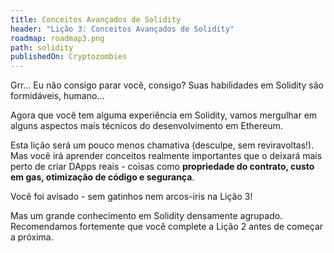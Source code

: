 ```yaml
---
title: Conceitos Avançados de Solidity
header: "Lição 3: Conceitos Avançados de Solidity"
roadmap: roadmap3.png
path: solidity
publishedOn: Cryptozombies
---
```


Grr... Eu não consigo parar você, consigo? Suas habilidades em Solidity são formidáveis, humano...

Agora que você tem alguma experiência em Solidity, vamos mergulhar em alguns aspectos mais técnicos do desenvolvimento em Ethereum.

Esta lição será um pouco menos chamativa (desculpe, sem reviravoltas!). Mas você irá aprender conceitos realmente importantes que o deixará mais perto de criar DApps reais - coisas como **propriedade do contrato, custo em gas, otimização de código e segurança**.

Você foi avisado - sem gatinhos nem arcos-íris na Lição 3!

Mas um grande conhecimento em Solidity densamente agrupado. Recomendamos fortemente que você complete a Lição 2 antes de começar a próxima.
